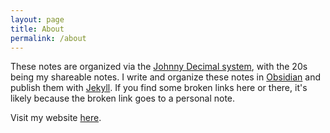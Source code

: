 ```yaml
---
layout: page
title: About
permalink: /about
---
```


These notes are organized via the [Johnny Decimal system](https://johnnydecimal.com), with the 20s being my shareable notes. I write and organize these notes in [Obsidian](https://obsidian.md) and publish them with [Jekyll](https://maximevaillancourt.com/blog/setting-up-your-own-digital-garden-with-jekyll). If you find some broken links here or there, it's likely because the broken link goes to a personal note.

Visit my website [here](https://arendleejessurun.com).